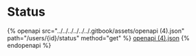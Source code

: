 # Status

{% openapi src="../../../../../../.gitbook/assets/openapi (4).json" path="/users/{id}/status" method="get" %}
[openapi (4).json](<../../../../../../.gitbook/assets/openapi (4).json>)
{% endopenapi %}
